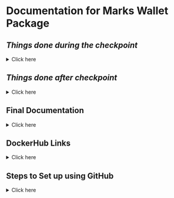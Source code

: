 # Documentation for Marks Wallet Package

## **_Things done during the checkpoint_**

<details><summary>Click here</summary>
<p>
  
#### Checkpoint submission promised
  <ul> 
    <li>Create database for Token and Transaction</li>
    <li>Create API GET functions for List all tokens and Search for Token</li>
    <li>Create API GET and POST functions for listing all transactions and making a transaction</li>
    <li>Post Github link for submission</li>
  </ul>
    
#### Checkpoint submission delivered
  <ul> 
    <li>Create database for Token and Transaction</li>
    <li>Create API GET functions for List all tokens and Search for Token</li>
    <li>Create API GET and POST functions for listing all transactions and making a transaction</li>
    <li>Post Github link for submission</li>
  </ul>
</p>
</details>

## **_Things done after checkpoint_**

<details><summary>Click here</summary>
<p>

#### After checkpoint tasks
  <ul> 
    <li>Clean up and reconfigure API for frontend</li>
    <li>Create frontend pages for marks wallet package</li>
    <li>Create docker containers for frontend, API and DB</li>
    <li>Create API documentation for body request and URLs</li>
    <li>Create Microservice Diagram</li>
    <li>Update readme for github</li>
    <li>Post Docker Links</li>
  </ul>
    
#### After checkpoint delivered
  <ul> 
    <li>Clean up and reconfigure API for frontend</li>
    <li>Create frontend pages for marks wallet package</li>
    <li>Create docker containers for frontend, API and DB</li>
    <li>Create API documentation for body request and URLs</li>
    <li>Create Microservice Diagram</li>
    <li>Update readme for github</li>
    <li>Post Docker Links</li>
  </ul>
</p>
</details>

## **Final Documentation**

<details><summary>Click here</summary>
<p>

#### Microservice Design
  
![image](https://user-images.githubusercontent.com/93190183/152667958-b7c3fc2e-f86e-4be2-be8b-45e222f2b1c7.png)
  
I have created this microservice using two APIs, one database and one frontend. The front end is categorized into 5 different HTML pages, the first page is the website home page where there's four different buttons for the user to interact with depending on which function they want to access:

<b>List all tokens</b>
<p>The list all tokens function gets the list of tokens that are available to the student that is in their wallet, after transactions have been done by the various microservices for the student, the function will pull all the tokens that the student has a balance with and display the tokens along with the amount of tokens remaining for the student.</p>

<b>Search for token</b>
<p>The search for token function references the Token type table that is in the database and retrieves the desired token according to the user's input, once they have entered an existing token, the system will then display the existing token to them.</p>

<b>List all transactions</b>
<p>The list all transactions function allows for the student to display all the transactions that has been done by them. Once they enter their student ID, the system will retrieve the data from the transactions table referencing their student ID and from there the student will then be able to see all the transactions they have made with other students respectively.</p>

<b>Make a transaction</b>
<p>The make a transaction function allows for the admin, tutor or student to create a transaction referencing their ID, the studentID they are sending to, the token ID they are using, the transaction type which is the description and the amount they are sending. once they have done submitted the transaction, if it succeeds there will be a message on the page that shows that their transaction has been created.</p>

<b>API Design</b>  
<p>The API's have been split according to their functionalities, which are shown in the above diagram as Token API and Transactions API respectively. This is so that the goal of being loosely coupled and for the microservice to be not too dependent on each other can be achieved. The Token API handles getting the list of tokens and searching for a token functions while the Transactions API handles listing the transactions as well as making a transaction.<p>
  
<b>Database Design</b>
<p>The Database has been designed in such a way that currently it has not been split for the various API's. The justification for this is such that other microservices will be able to easily access the same database to retrieve the data for the neccessary functions, all they need to do is to call the seperate API's respectively and they will be able to achieve getting the result from the various tables that have been made in the database.</p> 

<b>Docker</b>
<p>For this, docker has also been used to containerize the various functions. In this case, 4 containers have been created. 1 container for the frontend, 2 for the API's and 1 for the database. Once they have been containerized they can then be pushed into the server by cloning the repository and then composing up inside of the server to run the various microservices themselves.</p> 

![image](https://user-images.githubusercontent.com/93190183/152654863-dd92e036-59cf-44d4-8a12-7a3fc45ab692.png)

<p> This is the layout of the entire file. they have been categorized into the various folders and their various functions respectively, this is to achieve the goal of being loosely coupled to the best of my ability. This is so that they wouldn't be too dependent on each other later on and the services will then be able to operate on it's own.</p>
 
</p>
</details>

## **DockerHub Links**

<details><summary>Click here</summary>
<p>
  Frontend: https://hub.docker.com/r/jeremiahldx21/markswallet_frontend/tags<br>
  Database: https://hub.docker.com/r/jeremiahldx21/markswallet_markswalletdb/tags<br>
  Token API: https://hub.docker.com/r/jeremiahldx21/markswallet_tokens/tags<br>
  Transaction API: https://hub.docker.com/r/jeremiahldx21/markswallet_transactions/tags
</p>
</details>

## **Steps to Set up using GitHub**

<details><summary>Click here</summary>
<p>
  1. Clone the repository using the URL that is in this website
  2. Run the docker-compose file and build using compose up
  3. check that the container and images have been created in your docker desktop
  4. Access the frontend container located in the container and run it via the browser
  5. You can now test the full package and see how it runs!
</p>
</details>
